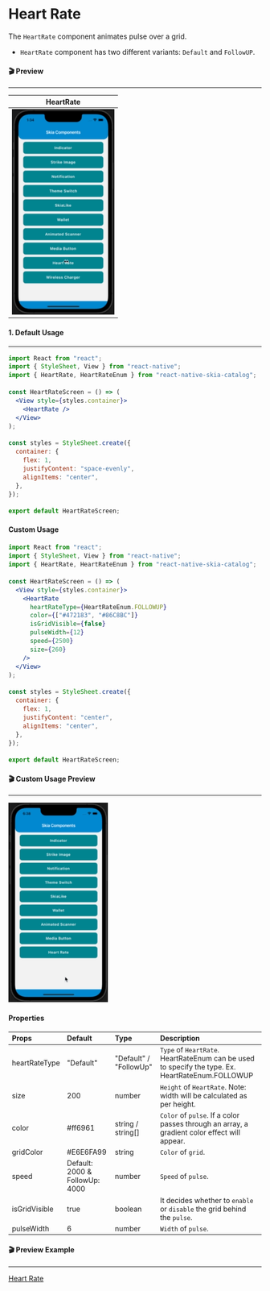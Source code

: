 # Heart Rate

The `HeartRate` component animates pulse over a grid.

- `HeartRate` component has two different variants: `Default` and `FollowUP`.

#### 🎬 Preview

---

|             HeartRate             |
| :-------------------------------: |
| ![alt tag](/assets/HeartRate.gif) |

#### 1. Default Usage

---

```jsx
import React from "react";
import { StyleSheet, View } from "react-native";
import { HeartRate, HeartRateEnum } from "react-native-skia-catalog";

const HeartRateScreen = () => (
  <View style={styles.container}>
    <HeartRate />
  </View>
);

const styles = StyleSheet.create({
  container: {
    flex: 1,
    justifyContent: "space-evenly",
    alignItems: "center",
  },
});

export default HeartRateScreen;
```

#### Custom Usage

```jsx
import React from "react";
import { StyleSheet, View } from "react-native";
import { HeartRate, HeartRateEnum } from "react-native-skia-catalog";

const HeartRateScreen = () => (
  <View style={styles.container}>
    <HeartRate
      heartRateType={HeartRateEnum.FOLLOWUP}
      color={["#472183", "#86C8BC"]}
      isGridVisible={false}
      pulseWidth={12}
      speed={2500}
      size={260}
    />
  </View>
);

const styles = StyleSheet.create({
  container: {
    flex: 1,
    justifyContent: "center",
    alignItems: "center",
  },
});

export default HeartRateScreen;
```

#### 🎬 Custom Usage Preview

---

![alt tag](/assets/CustomHeartRate.gif)

#### Properties

| Props         | Default                        | Type                   | Description                                                                                      |
| :------------ | :----------------------------- | :--------------------- | :----------------------------------------------------------------------------------------------- |
| heartRateType | "Default"                      | "Default" / "FollowUp" | `Type` of `HeartRate`. HeartRateEnum can be used to specify the type. Ex. HeartRateEnum.FOLLOWUP |
| size          | 200                            | number                 | `Height` of `HeartRate`. Note: width will be calculated as per height.                           |
| color         | #ff6961                        | string / string[]      | `Color` of `pulse`. If a color passes through an array, a gradient color effect will appear.     |
| gridColor     | #E6E6FA99                      | string                 | `Color` of `grid`.                                                                               |
| speed         | Default: 2000 & FollowUp: 4000 | number                 | `Speed` of `pulse`.                                                                              |
| isGridVisible | true                           | boolean                | It decides whether to `enable` or `disable` the grid behind the `pulse`.                         |
| pulseWidth    | 6                              | number                 | `Width` of `pulse`.                                                                              |

#### 🎬 Preview Example

---

[Heart Rate](/example/src/modules/HeartRate/HeartRateScreen.tsx)
